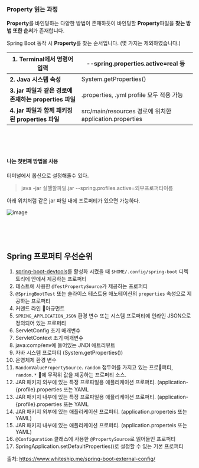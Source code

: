 ### Property 읽는 과정

**Property**를 바인딩하는 다양한 방법이 존재하듯이 바인딩할 **Property**파일을 **찾는 방법 또한 순서**가 존재합니다.

Spring Boot 동작 시 **Property**를 찾는 순서입니다. (몇 가지는 제외하였습니다.)            

 

| **1. Terminal에서 명령어 입력**                        | --spring.properties.active=real 등                      |
| ------------------------------------------------------ | ------------------------------------------------------- |
| **2. Java 시스템 속성**                                | System.getProperties()                                  |
| **3. jar 파일과 같은 경로에 존재하는 properties 파일** | .properties, .yml profile 모두 적용 가능                |
| **4. jar 파일과 함께 패키징된 properties 파일**        | src/main/resources 경로에 위치한 application.properties |

<br><br><br>



#### 나는 첫번째 방법을 사용

터미널에서 옵션으로 설정해줄수 있다.

> java -jar 실핼할파일.jar --spring.profiles.active=외부프로퍼티이름



아래 위치처럼 같은 jar 파일 내에 프로퍼티가 있으면 가능하다.

![image](https://user-images.githubusercontent.com/57785267/176814040-89b2272e-284f-4c7a-aecc-909fb1d2f0e4.png)

<br><br><br>


## Spring 프로퍼티 우선순위

1. [spring-boot-devtools](https://docs.spring.io/spring-boot/docs/current/reference/html/using-spring-boot.html#using-boot-devtools)를 활성화 시켰을 때 `$HOME/.config/spring-boot` 디렉토리에 안에서 제공하는 프로퍼티
2. 테스트에 사용한 `@TestPropertySource`가 제공하는 프로퍼티
3. `@SpringBootTest` 또는 슬라이스 테스트용 애노테이션의 `properties` 속성으로 제공하는 프로퍼티
4. 커맨드 라인 아규먼트
5. `SPRING_APPLICATION_JSON` 환경 변수 또는 시스템 프로퍼티에 인라인 JSON으로 정의되어 있는 프로퍼티
6. ServletConfig 초기 매개변수
7. ServletContext 초기 매개변수
8. java:comp/env에 들어있는 JNDI 애트리뷰트
9. 자바 시스템 프로퍼티 (System.getProperties())
10. 운영체제 환경 변수
11. `RandomValuePropertySource`. `random` 접두어를 가지고 있는 프로퍼티, `random.*` 에 무작위 값을 제공하는 프로퍼티 소스.
12. JAR 패키지 외부에 있는 특정 프로파일용 애플리케이션 프로퍼티. (application-{profile}.properties 또는 YAML
13. JAR 패키지 내부에 있는 특정 프로파일용 애플리케이션 프로퍼티. (application-{profile}.properties 또는 YAML
14. JAR 패키지 외부에 있는 애플리케이션 프로퍼티. (application.properteis 또는 YAML)
15. JAR 패키지 내부에 있는 애플리케이션 프로퍼티. (application.properteis 또는 YAML)
16. `@Configuration` 클래스에 사용한 `@PropertySource`로 읽어들인 프로퍼티
17. SpringApplication.setDefaultProperties()로 설정할 수 있는 기본 프로퍼티

출처: https://www.whiteship.me/spring-boot-external-config/


